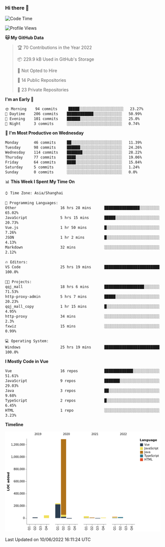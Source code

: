### Hi there 👋

<!--START_SECTION:waka-->
![Code Time](http://img.shields.io/badge/Code%20Time-0%20secs-blue)

![Profile Views](http://img.shields.io/badge/Profile%20Views-15-blue)

**🐱 My GitHub Data** 

> 🏆 70 Contributions in the Year 2022
 > 
> 📦 229.9 kB Used in GitHub's Storage 
 > 
> 🚫 Not Opted to Hire
 > 
> 📜 14 Public Repositories 
 > 
> 🔑 23 Private Repositories  
 > 
**I'm an Early 🐤** 

```text
🌞 Morning    94 commits     █████░░░░░░░░░░░░░░░░░░░░   23.27% 
🌆 Daytime    206 commits    ████████████░░░░░░░░░░░░░   50.99% 
🌃 Evening    101 commits    ██████░░░░░░░░░░░░░░░░░░░   25.0% 
🌙 Night      3 commits      ░░░░░░░░░░░░░░░░░░░░░░░░░   0.74%

```
📅 **I'm Most Productive on Wednesday** 

```text
Monday       46 commits     ██░░░░░░░░░░░░░░░░░░░░░░░   11.39% 
Tuesday      98 commits     ██████░░░░░░░░░░░░░░░░░░░   24.26% 
Wednesday    114 commits    ███████░░░░░░░░░░░░░░░░░░   28.22% 
Thursday     77 commits     ████░░░░░░░░░░░░░░░░░░░░░   19.06% 
Friday       64 commits     ████░░░░░░░░░░░░░░░░░░░░░   15.84% 
Saturday     5 commits      ░░░░░░░░░░░░░░░░░░░░░░░░░   1.24% 
Sunday       0 commits      ░░░░░░░░░░░░░░░░░░░░░░░░░   0.0%

```


📊 **This Week I Spent My Time On** 

```text
⌚︎ Time Zone: Asia/Shanghai

💬 Programming Languages: 
Other                    16 hrs 28 mins      ████████████████░░░░░░░░░   65.02% 
JavaScript               5 hrs 15 mins       █████░░░░░░░░░░░░░░░░░░░░   20.73% 
Vue.js                   1 hr 50 mins        █░░░░░░░░░░░░░░░░░░░░░░░░   7.26% 
JSON                     1 hr 2 mins         █░░░░░░░░░░░░░░░░░░░░░░░░   4.13% 
Markdown                 32 mins             ░░░░░░░░░░░░░░░░░░░░░░░░░   2.12%

🔥 Editors: 
VS Code                  25 hrs 19 mins      █████████████████████████   100.0%

🐱‍💻 Projects: 
qqj_mall                 18 hrs 6 mins       ██████████████████░░░░░░░   71.53% 
http-proxy-admin         5 hrs 7 mins        █████░░░░░░░░░░░░░░░░░░░░   20.23% 
qqj_mall_copy            1 hr 15 mins        █░░░░░░░░░░░░░░░░░░░░░░░░   4.95% 
http-proxy               34 mins             ░░░░░░░░░░░░░░░░░░░░░░░░░   2.3% 
fxwiz                    15 mins             ░░░░░░░░░░░░░░░░░░░░░░░░░   0.99%

💻 Operating System: 
Windows                  25 hrs 19 mins      █████████████████████████   100.0%

```

**I Mostly Code in Vue** 

```text
Vue                      16 repos            █████████████░░░░░░░░░░░░   51.61% 
JavaScript               9 repos             ███████░░░░░░░░░░░░░░░░░░   29.03% 
Java                     3 repos             ██░░░░░░░░░░░░░░░░░░░░░░░   9.68% 
TypeScript               2 repos             █░░░░░░░░░░░░░░░░░░░░░░░░   6.45% 
HTML                     1 repo              ░░░░░░░░░░░░░░░░░░░░░░░░░   3.23%

```


**Timeline**

![Chart not found](https://raw.githubusercontent.com/jichangee/jichangee/main/charts/bar_graph.png) 


 Last Updated on 10/06/2022 16:11:24 UTC
<!--END_SECTION:waka-->

<!--
**jichangee/jichangee** is a ✨ _special_ ✨ repository because its `README.md` (this file) appears on your GitHub profile.

Here are some ideas to get you started:

- 🔭 I’m currently working on ...
- 🌱 I’m currently learning ...
- 👯 I’m looking to collaborate on ...
- 🤔 I’m looking for help with ...
- 💬 Ask me about ...
- 📫 How to reach me: ...
- 😄 Pronouns: ...
- ⚡ Fun fact: ...
-->
